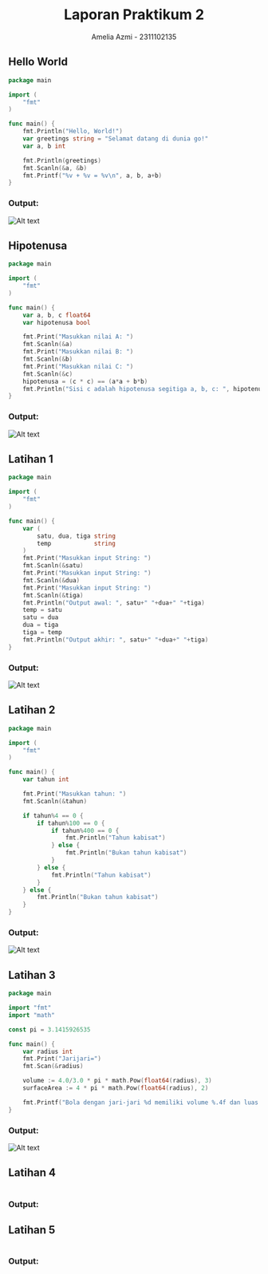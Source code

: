# <h1 align="center">Laporan Praktikum 2</h1>
<p align="center">Amelia Azmi - 2311102135</p>


## Hello World

```go
package main

import (
	"fmt"
)

func main() {
	fmt.Println("Hello, World!")
	var greetings string = "Selamat datang di dunia go!"
	var a, b int

	fmt.Println(greetings)
	fmt.Scanln(&a, &b)
	fmt.Printf("%v + %v = %v\n", a, b, a+b)
}

```

### Output:

![Alt text](Hello.png)

## Hipotenusa

```go
package main

import (
	"fmt"
)

func main() {
	var a, b, c float64
	var hipotenusa bool

	fmt.Print("Masukkan nilai A: ")
	fmt.Scanln(&a)
	fmt.Print("Masukkan nilai B: ")
	fmt.Scanln(&b)
	fmt.Print("Masukkan nilai C: ")
	fmt.Scanln(&c)
	hipotenusa = (c * c) == (a*a + b*b)
	fmt.Println("Sisi c adalah hipotenusa segitiga a, b, c: ", hipotenusa)
}

```

### Output:

![Alt text](Hipotenusa.png)

## Latihan 1

```go
package main

import (
	"fmt"
)

func main() {
	var (
		satu, dua, tiga string
		temp            string
	)
	fmt.Print("Masukkan input String: ")
	fmt.Scanln(&satu)
	fmt.Print("Masukkan input String: ")
	fmt.Scanln(&dua)
	fmt.Print("Masukkan input String: ")
	fmt.Scanln(&tiga)
	fmt.Println("Output awal: ", satu+" "+dua+" "+tiga)
	temp = satu
	satu = dua
	dua = tiga
	tiga = temp
	fmt.Println("Output akhir: ", satu+" "+dua+" "+tiga)
}

```

### Output:

![Alt text](Latihan1.png)

## Latihan 2

```go
package main

import (
	"fmt"
)

func main() {
	var tahun int

	fmt.Print("Masukkan tahun: ")
	fmt.Scanln(&tahun)

	if tahun%4 == 0 {
		if tahun%100 == 0 {
			if tahun%400 == 0 {
				fmt.Println("Tahun kabisat")
			} else {
				fmt.Println("Bukan tahun kabisat")
			}
		} else {
			fmt.Println("Tahun kabisat")
		}
	} else {
		fmt.Println("Bukan tahun kabisat")
	}
}
```

### Output:

![Alt text](Latihan2.png)

## Latihan 3

```go
package main

import "fmt"
import "math"

const pi = 3.1415926535

func main() {
    var radius int
    fmt.Print("Jarijari=")
    fmt.Scan(&radius)

    volume := 4.0/3.0 * pi * math.Pow(float64(radius), 3)
    surfaceArea := 4 * pi * math.Pow(float64(radius), 2)

    fmt.Printf("Bola dengan jari-jari %d memiliki volume %.4f dan luas kulit %.4f\n", radius, volume, surfaceArea)
}
```

### Output:

![Alt text](Latihan3.png)

## Latihan 4

```go

```

### Output:


## Latihan 5

```go

```

### Output:









